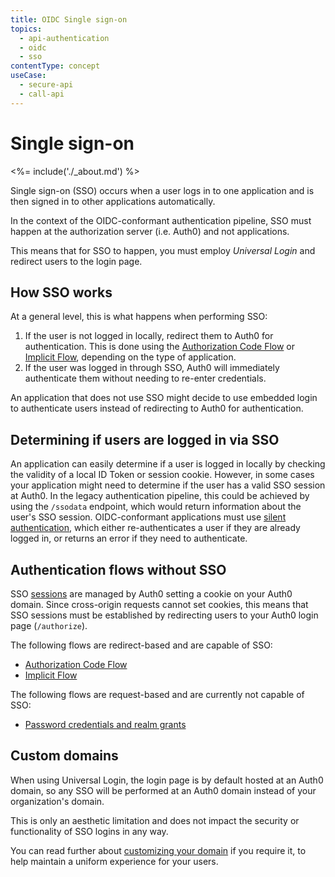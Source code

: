 ```yaml
---
title: OIDC Single sign-on
topics:
  - api-authentication
  - oidc
  - sso
contentType: concept
useCase:
  - secure-api
  - call-api
---
```


# Single sign-on

<%= include('./_about.md') %>

Single sign-on (SSO) occurs when a user logs in to one application and is then signed in to other applications automatically.

In the context of the OIDC-conformant authentication pipeline, SSO must happen at the authorization server (i.e. Auth0) and not applications.

This means that for SSO to happen, you must employ <dfn data-key="universal-login">Universal Login</dfn> and redirect users to the login page.

## How SSO works

At a general level, this is what happens when performing SSO:

1. If the user is not logged in locally, redirect them to Auth0 for authentication. This is done using the [Authorization Code Flow](/flows/concepts/auth-code) or [Implicit Flow](/flows/concepts/implicit), depending on the type of application.
2. If the user was logged in through SSO, Auth0 will immediately authenticate them without needing to re-enter credentials.

An application that does not use SSO might decide to use embedded login to authenticate users instead of redirecting to Auth0 for authentication.

## Determining if users are logged in via SSO

An application can easily determine if a user is logged in locally by checking the validity of a local ID Token or session cookie.
However, in some cases your application might need to determine if the user has a valid SSO session at Auth0.
In the legacy authentication pipeline, this could be achieved by using the `/ssodata` endpoint, which would return information about the user's SSO session.
OIDC-conformant applications must use [silent authentication](/api-auth/tutorials/silent-authentication), which either re-authenticates a user if they are already logged in, or returns an error if they need to authenticate.

## Authentication flows without SSO

SSO [sessions](/sessions) are managed by Auth0 setting a cookie on your Auth0 domain.
Since cross-origin requests cannot set cookies, this means that SSO sessions must be established by redirecting users to your Auth0 login page (`/authorize`).

The following flows are redirect-based and are capable of SSO:

* [Authorization Code Flow](/flows/concepts/auth-code)
* [Implicit Flow](/flows/concepts/implicit)

The following flows are request-based and are currently not capable of SSO:

* [Password credentials and realm grants](/api-auth/grant/password)

## Custom domains

When using Universal Login, the login page is by default hosted at an Auth0 domain, so any SSO will be performed at an Auth0 domain instead of your organization's domain.

This is only an aesthetic limitation and does not impact the security or functionality of SSO logins in any way.

You can read further about [customizing your domain](/custom-domains) if you require it, to help maintain a uniform experience for your users.
